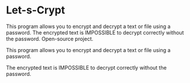 # Let-s-Crypt
This program allows you to encrypt and decrypt a text or file using a password.  The encrypted text is IMPOSSIBLE to decrypt correctly without the password.  Open-source project.

This program allows you to encrypt and decrypt a text or file using a password.

The encrypted text is IMPOSSIBLE to decrypt correctly without the password.
